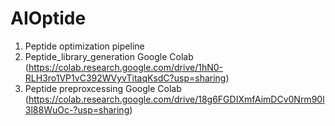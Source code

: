 # AIOptide
1. Peptide optimization pipeline
2. Peptide_library_generation Google Colab
   (https://colab.research.google.com/drive/1hN0-RLH3ro1VP1vC392WVyvTitaqKsdC?usp=sharing)
4. Peptide preproxcessing Google Colab
   (https://colab.research.google.com/drive/18g6FGDIXmfAimDCv0Nrm90l3l88WuOc-?usp=sharing)
